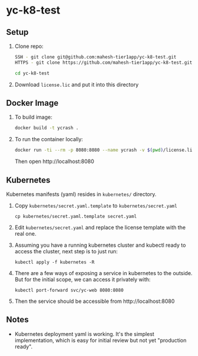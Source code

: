 # yc-k8-test

## Setup

1. Clone repo: 

   ```sh
   SSH - git clone git@github.com:mahesh-tier1app/yc-k8-test.git
   HTTPS - git clone https://github.com/mahesh-tier1app/yc-k8-test.git
   
   cd yc-k8-test
   ```

2. Download `license.lic` and put it into this directory


## Docker Image

1. To build image:

   ```sh
   docker build -t ycrash .
   ```

2. To run the container locally:

   ```sh
   docker run -ti --rm -p 8080:8080 --name ycrash -v $(pwd)/license.lic:/opt/workspace/yc/license.lic ycrash
   ```

   Then open http://localhost:8080 

## Kubernetes

Kubernetes manifests (yaml) resides in `kubernetes/` directory.

1. Copy `kubernetes/secret.yaml.template` to `kubernetes/secret.yaml`

   ```
   cp kubernetes/secret.yaml.template secret.yaml
   ```

2. Edit `kubernetes/secret.yaml` and replace the license template with the real one.

3. Assuming you have a running kubernetes cluster and kubectl ready to access the cluster, next step is to just run:

   ```
   kubectl apply -f kubernetes -R
   ```

4. There are a few ways of exposing a service in kubernetes to the outside. But for the initial scope, we can access it privately with:

   ```
   kubectl port-forward svc/yc-web 8080:8080
   ```

5. Then the service should be accessible from http://localhost:8080


## Notes

- Kubernetes deployment yaml is working. It's the simplest implementation, which is easy for initial review but not yet "production ready".
